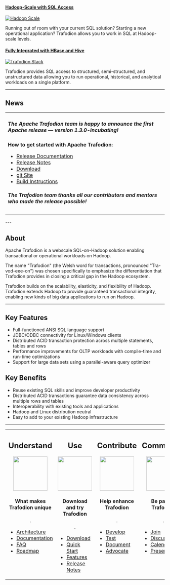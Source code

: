 <!--
  Licensed under the Apache License, Version 2.0 (the "License");
  you may not use this file except in compliance with the License.
  You may obtain a copy of the License at

      http://www.apache.org/licenses/LICENSE-2.0

  Unless required by applicable law or agreed to in writing, software
  distributed under the License is distributed on an "AS IS" BASIS,
  WITHOUT WARRANTIES OR CONDITIONS OF ANY KIND, either express or implied.
  See the License for the specific language governing permissions and
  limitations under the License.
-->
<!-- Need a better picture, removed for now
#### [Next Hadoop Wave][revolution]

[![Next Hadoop Wave](images/carousel/revolution.png)][revolution]

Trafodion brings enterprise-class operational workloads to Hadoop! You can now run all of your data workloads on a single platform based on Hadoop.
-->

#### [Hadoop-Scale with SQL Access][scale]

[![Hadoop Scale](images/carousel/scale.png)][scale]

Running out of room with your current SQL solution? Starting a new operational application? Trafodion allows you to work in SQL at Hadoop-scale levels.


#### [Fully Integrated with HBase and Hive][stack]

[![Trafodion Stack](images/carousel/stack.png)][stack]

Trafodion provides SQL access to structured, semi-structured, and unstructured data allowing you to run operational, historical, and analytical workloads on a single platform.


[revolution]: http://trafodion.apache.org
[scale]: http://trafodion.apache.org
[stack]: index.html

---

## News


<table><tr><td>
  <p><h5>The Apache Trafodion team is happy to announce the first Apache release &#8212; version 1.3.0-incubating!</h5></p>
  <p><strong>How to get started with Apache Trafodion:</strong>
     <ul>
       <li><a href="http://trafodion.apache.org/documentation.html">Release Documentation</a></li>
       <li><a href="http://trafodion.apache.org/release-notes-1-3-0.html">Release Notes</a></li>
       <li><a href="https://trafodion.apache.org/download.html#Binaries">Download</a></li>
       <li><a href="git@github.com:apache/incubator-trafodion">git Site</a></li>
       <li><a href="http://trafodion.apache.org/download.html">Build Instructions</a></li>
     </ul>
   </p>
   <p><h5>The Trafodion team thanks all our contributors and mentors who made the release possible!</h5></p>

</td></tr></table>
---

## About

Apache Trafodion is a webscale SQL-on-Hadoop solution enabling transactional or operational workloads on Hadoop. 

The name &quot;Trafodion&quot; (the Welsh word for transactions, pronounced &quot;Tra-vod-eee-on&quot;) was chosen specifically to emphasize the differentiation that Trafodion provides in closing a critical gap in the Hadoop ecosystem. 

Trafodion builds on the scalability, elasticity, and flexibility of Hadoop. Trafodion extends Hadoop to provide guaranteed transactional integrity, enabling new kinds of big data applications to run on Hadoop. 

---

## Key Features

* Full-functioned ANSI SQL language support
* JDBC/ODBC connectivity for Linux/Windows clients
* Distributed ACID transaction protection across multiple statements, tables and rows
* Performance improvements for OLTP workloads with compile-time and run-time optimizations
* Support for large data sets using a parallel-aware query optimizer


## Key Benefits

* Reuse existing SQL skills and improve developer productivity
* Distributed ACID transactions guarantee data consistency across multiple rows and tables
* Interoperability with existing tools and applications
* Hadoop and Linux distribution neutral
* Easy to add to your existing Hadoop infrastructure


---

<span >
<!-- table class="hidetable" -->
<table>
<tr>
<td width="25%" valign="top">
<center>
<h2>Understand</h2>
<img src="images/logos/understand.png" width="108" height="108"/>
<h4>What makes Trafodion unique</h4>
<div class="customHr">.</div>
</center>
<ul>
<li><a href="architecture-overview.html">Architecture</a></li>
<li><a href="documentation.html">Documentation</a></li>
<li><a href="faq.html">FAQ</a></li>
<li><a href="roadmap.html">Roadmap</a></li>
</ul>
</td>
<td width="25%" valign="top">
<center>
<h2>Use</h2>
<img src="images/logos/use.png" width="108" height="108"/>
<h4>Download and try Trafodion</h4>
<div class="customHr">.</div>
</center>
<ul>
<li><a href="download.html">Download</a></li>
<li><a href="quick-start.html">Quick Start</a></li>
<li><a href="features.html">Features</a></li>
<li><a href="release-notes.html">Release Notes</a></li>
</ul>
</td>
<td width="25%" valign="top">
<center>
<h2>Contribute</h2>
<img src="images/logos/contribute.png" width="108" height="108"/>
<h4>Help enhance Trafodion</h4>
<div class="customHr">.</div>
</center>
<ul>
<li><a href="develop.html">Develop</a></li>
<li><a href="test.html">Test</a></li>
<li><a href="document.html">Document</a></li>
<li><a href="advocate.html">Advocate</a></li>
</ul>
</td>
<td width="25%" valign="top">
<center>
<h2>Community</h2>
<img src="images/logos/community.png" width="108" height="108"/>
<h4>Be part of Trafodion</h4>
<div class="customHr">.</div>
</center>
<ul>
<li><a href="contribute.html">Join</a></li>
<li><a href="mail-lists.html">Discuss</a></li>
<li><a href="calendar.html">Calendar</a></li>
<li><a href="presentations.html">Presentations</a></li>
</ul>
</td>
</tr>
</table>
</span>